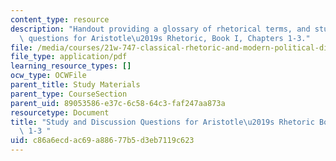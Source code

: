 ```yaml
---
content_type: resource
description: "Handout providing a glossary of rhetorical terms, and study and discussion\
  \ questions for Aristotle\u2019s Rhetoric, Book I, Chapters 1-3."
file: /media/courses/21w-747-classical-rhetoric-and-modern-political-discourse-fall-2009/c86a6ecdac69a88677b5d3eb7119c623_MIT21W_747_01F09_study01.pdf
file_type: application/pdf
learning_resource_types: []
ocw_type: OCWFile
parent_title: Study Materials
parent_type: CourseSection
parent_uid: 89053586-e37c-6c58-64c3-faf247aa873a
resourcetype: Document
title: "Study and Discussion Questions for Aristotle\u2019s Rhetoric Book I Chaps.\
  \ 1-3 "
uid: c86a6ecd-ac69-a886-77b5-d3eb7119c623
---
```

